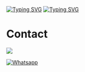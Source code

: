 [![Typing SVG](https://readme-typing-svg.herokuapp.com?color=%2300FF00&lines=Assalamu+Alaikum)](https://git.io/typing-svg)
[![Typing SVG](https://readme-typing-svg.herokuapp.com?color=%2387CEEB&lines=Welcome+To+My+Github)](https://git.io/typing-svg)

<h1><strong>Contact</strong></h1>

[![](https://img.shields.io/badge/Facebook-blue?logo=Facebook&logoColor=blue&labelColor=white)](https://www.facebook.com/profile.php?id=100003864556373)

[![Whatsapp](https://img.shields.io/badge/Whatsapp-Mr.SxR-deepgreen?style=flat-square&logo=whatsapp)](https://wa.me/+8801858094178)
